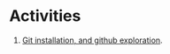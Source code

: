 # Activities

1. [Git installation, and github exploration](./activity_1_installation_exploration.md).